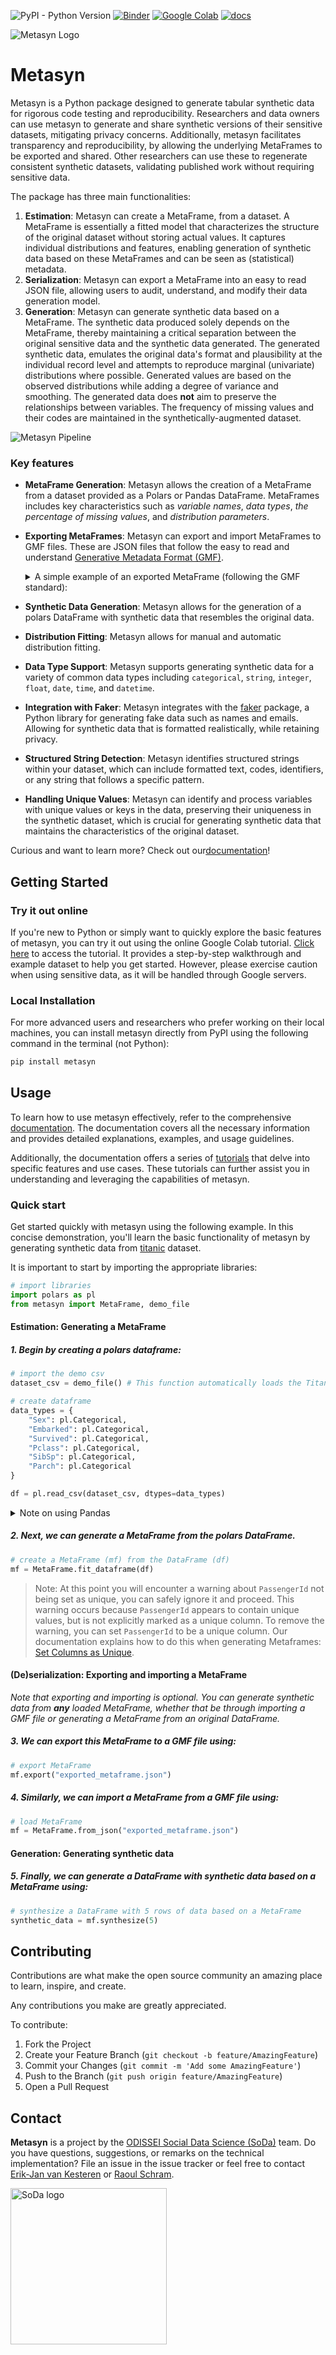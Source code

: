 ![PyPI - Python Version](https://img.shields.io/pypi/pyversions/metasyn)
[![Binder](https://mybinder.org/badge_logo.svg)](https://mybinder.org/v2/gh/sodascience/metasyn/HEAD?labpath=examples%2Fgetting_started.ipynb)
[![Google Colab](https://colab.research.google.com/assets/colab-badge.svg)](https://colab.research.google.com/github/sodascience/metasyn/blob/main/examples/getting_started.ipynb)
[![docs](https://readthedocs.org/projects/metasyn/badge/?version=latest)](https://metasyn.readthedocs.io/en/latest/index.html)

![Metasyn Logo](docs/source/images/logos/blue.svg)

# Metasyn
Metasyn is a Python package designed to generate tabular synthetic data for rigorous code testing and reproducibility.
Researchers and data owners can use metasyn to generate and share synthetic versions of their sensitive datasets, mitigating privacy concerns. Additionally, metasyn facilitates transparency and reproducibility, by allowing the underlying MetaFrames to be exported and shared. Other researchers can use these to regenerate consistent synthetic datasets, validating published work without requiring sensitive data.

The package has three main functionalities:

1. **Estimation**: Metasyn can create a MetaFrame, from a dataset. A MetaFrame is essentially a fitted model that characterizes the structure of the original dataset without storing actual values. It captures individual distributions and features, enabling generation of synthetic data based on these MetaFrames and can be seen as (statistical) metadata.
2. **Serialization**: Metasyn can export a MetaFrame into an easy to read JSON file, allowing users to audit, understand, and modify their data generation model.
3. **Generation**: Metasyn can generate synthetic data based on a MetaFrame. The synthetic data produced solely depends on the MetaFrame, thereby maintaining a critical separation between the original sensitive data and the synthetic data generated. The generated synthetic data, emulates the original data's format and plausibility at the individual record level and attempts to reproduce marginal (univariate) distributions where possible. Generated values are based on the observed distributions while adding a degree of variance and smoothing. The generated data does **not** aim to preserve the relationships between variables. The frequency of missing values and their codes are maintained in the synthetically-augmented dataset. 

![Metasyn Pipeline](docs/source/images/pipeline_basic.png)

### Key features
-   **MetaFrame Generation**: Metasyn allows the creation of a MetaFrame from a dataset provided as a Polars or Pandas DataFrame.
    MetaFrames includes key characteristics such as *variable names*, *data types*, *the percentage of missing values*, and *distribution parameters*.
-   **Exporting MetaFrames**: Metasyn can export and import MetaFrames to GMF files. These are JSON files that follow the easy to read and understand [Generative Metadata Format (GMF)](https://github.com/sodascience/generative_metadata_format).

    <details> 
    <summary> A simple example of an exported MetaFrame (following the GMF standard): </summary>

    ```json
    {
        "n_rows": 5,
        "n_columns": 5,
        "provenance": {
            "created by": {
                "name": "Metasyn",
                "version": "0.4.0"
            },
            "creation time": "2023-08-07T12:04:40.669740"
        },
        "vars": [
            {
                "name": "ID",
                "type": "discrete",
                "dtype": "Int64",
                "prop_missing": 0.0,
                "distribution": {
                    "implements": "core.unique_key",
                    "provenance": "builtin",
                    "class_name": "UniqueKeyDistribution",
                    "parameters": {
                        "low": 1,
                        "consecutive": 1
                    }
                }
            },
            {
                "name": "fruits",
                "type": "categorical",
                "dtype": "Categorical",
                "prop_missing": 0.0,
                "distribution": {
                    "implements": "core.multinoulli",
                    "provenance": "builtin",
                    "class_name": "MultinoulliDistribution",
                    "parameters": {
                        "labels": [
                            "apple",
                            "banana"
                        ],
                        "probs": [
                            0.4,
                            0.6
                        ]
                    }
                }
            },
            {
                "name": "B",
                "type": "discrete",
                "dtype": "Int64",
                "prop_missing": 0.0,
                "distribution": {
                    "implements": "core.poisson",
                    "provenance": "builtin",
                    "class_name": "PoissonDistribution",
                    "parameters": {
                        "mu": 3.0
                    }
                }
            },
            {
                "name": "cars",
                "type": "categorical",
                "dtype": "Categorical",
                "prop_missing": 0.0,
                "distribution": {
                    "implements": "core.multinoulli",
                    "provenance": "builtin",
                    "class_name": "MultinoulliDistribution",
                    "parameters": {
                        "labels": [
                            "audi",
                            "beetle"
                        ],
                        "probs": [
                            0.2,
                            0.8
                        ]
                    }
                }
            },
            {
                "name": "optional",
                "type": "discrete",
                "dtype": "Int64",
                "prop_missing": 0.2,
                "distribution": {
                    "implements": "core.discrete_uniform",
                    "provenance": "builtin",
                    "class_name": "DiscreteUniformDistribution",
                    "parameters": {
                        "low": -30,
                        "high": 301
                    }
                }
            }
        ]
    }
    ```

    A more advanced example GMF, based on the [Titanic](https://raw.githubusercontent.com/pandas-dev/pandas/main/doc/data/titanic.csv) dataset, can be found [here](examples/example_gmf_titanic.json)
    </details>

-   **Synthetic Data Generation**: Metasyn allows for the generation of a polars DataFrame with synthetic data that resembles the original data.
-   **Distribution Fitting**: Metasyn allows for manual and automatic distribution fitting.
-   **Data Type Support**: Metasyn supports generating synthetic data for a variety of common data types including `categorical`, `string`, `integer`, `float`, `date`, `time`, and `datetime`.
-   **Integration with Faker**: Metasyn integrates with the [faker](https://github.com/joke2k/faker) package, a Python library for generating fake data such as names and emails. Allowing for synthetic data that is formatted realistically, while retaining privacy.
-   **Structured String Detection**: Metasyn identifies structured strings within your dataset, which can include formatted text,
    codes, identifiers, or any string that follows a specific pattern.
-   **Handling Unique Values**: Metasyn can identify and process variables with unique values or keys in the data, preserving their uniqueness in the synthetic dataset, which is crucial for generating synthetic data that maintains the characteristics of the original dataset.

Curious and want to learn more? Check out our[documentation](https://metasyn.readthedocs.io/en/latest/index.html)!

## Getting Started
### Try it out online
If you're new to Python or simply want to quickly explore the basic features of metasyn, you can try it out using the online Google Colab tutorial. [Click here](https://colab.research.google.com/github/sodascience/metasyn/blob/main/examples/getting_started.ipynb) to access the tutorial. It provides a step-by-step walkthrough and example dataset to help you get started. However, please exercise caution when using sensitive data, as it will be handled through Google servers.

### Local Installation
For more advanced users and researchers who prefer working on their local machines, you can install metasyn directly from PyPI using the following command in the terminal (not Python):

```sh
pip install metasyn
```

## Usage
To learn how to use metasyn effectively, refer to the comprehensive [documentation](https://metasyn.readthedocs.io/en/latest/index.html). The documentation covers all the necessary information and provides detailed explanations, examples, and usage guidelines.

Additionally, the documentation offers a series of [tutorials](https://metasyn.readthedocs.io/en/latest/usage/interactive_tutorials.html) that delve into specific features and use cases. These tutorials can further assist you in understanding and leveraging the capabilities of metasyn.

### Quick start
Get started quickly with metasyn using the following example. In this concise demonstration, you'll learn the basic functionality of metasyn by generating synthetic data from [titanic](https://raw.githubusercontent.com/pandas-dev/pandas/main/doc/data/titanic.csv) dataset.

It is important to start by importing the appropriate libraries:

```python
# import libraries
import polars as pl
from metasyn import MetaFrame, demo_file
```

#### Estimation: Generating a MetaFrame 
##### 1.  Begin by creating a polars dataframe:
```python
# import the demo csv 
dataset_csv = demo_file() # This function automatically loads the Titanic dataset (as found here )

# create dataframe
data_types = {
    "Sex": pl.Categorical,
    "Embarked": pl.Categorical,
    "Survived": pl.Categorical,
    "Pclass": pl.Categorical,
    "SibSp": pl.Categorical,
    "Parch": pl.Categorical
}

df = pl.read_csv(dataset_csv, dtypes=data_types)
```

<details>
     <summary> 
     Note on using Pandas
     </summary>
     
Internally, metasyn uses Polars (instead of Pandas) mainly because typing and the handling of non-existing data is more
consistent. It is possible to supply a Pandas DataFrame instead of a polars DataFrame to `MetaFrame.fit_dataframe`.
However, this uses the automatic polars conversion functionality, which for some edge cases result in problems. Therefore,
we advise users to create Polars DataFrames. The resulting synthetic dataset is always a polars dataframe, but this can
be easily converted back to a Pandas DataFrame by using `df_pandas = df_polars.to_pandas()`.
</details>

##### 2. Next, we can generate a MetaFrame from the polars DataFrame.

```python
# create a MetaFrame (mf) from the DataFrame (df)
mf = MetaFrame.fit_dataframe(df)
```

> Note: At this point you will encounter a warning about `PassengerId` not being set as unique, you can safely ignore it and proceed. This warning occurs because `PassengerId` appears to contain unique values, but is not explicitly marked as a unique column. To remove the warning, you can set `PassengerId` to be a unique column. Our documentation explains how to do this when generating Metaframes: [Set Columns as Unique](https://metasyn.readthedocs.io/en/latest/usage/generating_metaframes.html#optional-parameters).

#### (De)serialization: Exporting and importing a MetaFrame 
_Note that exporting and importing is optional. You can generate synthetic data from **any** loaded MetaFrame, whether that be through importing a GMF file or generating a MetaFrame from an original DataFrame._

##### 3. We can export this MetaFrame to a GMF file using:

```python
# export MetaFrame
mf.export("exported_metaframe.json")
```

##### 4. Similarly, we can import a MetaFrame from a GMF file using:
```python
# load MetaFrame
mf = MetaFrame.from_json("exported_metaframe.json")
```

#### Generation: Generating synthetic data
##### 5. Finally, we can generate a DataFrame with synthetic data based on a MetaFrame using:

```python
# synthesize a DataFrame with 5 rows of data based on a MetaFrame
synthetic_data = mf.synthesize(5) 
```

<!-- CONTRIBUTING -->
## Contributing
Contributions are what make the open source community an amazing place to learn, inspire, and create.

Any contributions you make are greatly appreciated.

To contribute:
1. Fork the Project
2. Create your Feature Branch (`git checkout -b feature/AmazingFeature`)
3. Commit your Changes (`git commit -m 'Add some AmazingFeature'`)
4. Push to the Branch (`git push origin feature/AmazingFeature`)
5. Open a Pull Request


<!-- CONTACT -->
## Contact
**Metasyn** is a project by the [ODISSEI Social Data Science (SoDa)](https://odissei-data.nl/nl/soda/) team.
Do you have questions, suggestions, or remarks on the technical implementation? File an issue in the issue tracker or feel free to contact [Erik-Jan van Kesteren](https://github.com/vankesteren) or [Raoul Schram](https://github.com/qubixes).

<img src="docs/source/images/logos/soda.png" alt="SoDa logo" width="250px"/> 

